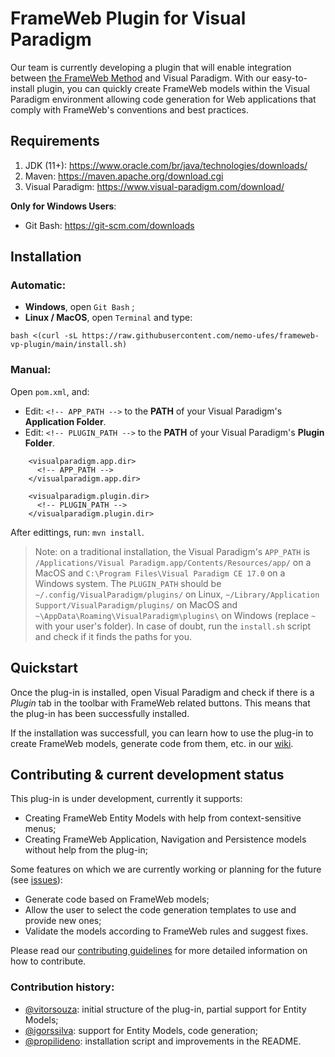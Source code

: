 # FrameWeb Plugin for Visual Paradigm
Our team is currently developing a plugin that will enable integration between [the FrameWeb Method](https://nemo.inf.ufes.br/en/projetos/frameweb/) and Visual Paradigm. With our easy-to-install plugin, you can quickly create FrameWeb models within the Visual Paradigm environment allowing code generation for Web applications that comply with FrameWeb's conventions and best practices.


## Requirements
1. JDK (11+): https://www.oracle.com/br/java/technologies/downloads/
2. Maven: https://maven.apache.org/download.cgi
3. Visual Paradigm: https://www.visual-paradigm.com/download/

**Only for Windows Users**:
- Git Bash: https://git-scm.com/downloads


## Installation

### Automatic:
- **Windows**, open `Git Bash` ;
- **Linux / MacOS**, open `Terminal` and type:
```
bash <(curl -sL https://raw.githubusercontent.com/nemo-ufes/frameweb-vp-plugin/main/install.sh)
```

### Manual:
Open `pom.xml`, and:
- Edit: `<!-- APP_PATH -->` to the **PATH** of your Visual Paradigm's **Application Folder**.
- Edit: `<!-- PLUGIN_PATH -->` to the **PATH** of your Visual Paradigm's **Plugin Folder**.
```
    <visualparadigm.app.dir>
      <!-- APP_PATH -->
    </visualparadigm.app.dir>

    <visualparadigm.plugin.dir>
      <!-- PLUGIN_PATH -->
    </visualparadigm.plugin.dir>
```
After edittings, run: `mvn install`.

> Note: on a traditional installation, the Visual Paradigm's `APP_PATH` is `/Applications/Visual Paradigm.app/Contents/Resources/app/` on a MacOS and `C:\Program Files\Visual Paradigm CE 17.0` on a Windows system. The `PLUGIN_PATH` should be `~/.config/VisualParadigm/plugins/` on Linux, `~/Library/Application Support/VisualParadigm/plugins/` on MacOS and `~\AppData\Roaming\VisualParadigm\plugins\` on Windows (replace `~` with your user's folder). In case of doubt, run the `install.sh` script and check if it finds the paths for you.


## Quickstart
Once the plug-in is installed, open Visual Paradigm and check if there is a _Plugin_ tab in the toolbar with FrameWeb related buttons. This means that the plug-in has been successfully installed.

If the installation was successfull, you can learn how to use the plug-in to create FrameWeb models, generate code from them, etc. in our [wiki](https://github.com/nemo-ufes/frameweb-vp-plugin/wiki).


## Contributing & current development status
This plug-in is under development, currently it supports:
- Creating FrameWeb Entity Models with help from context-sensitive menus;
- Creating FrameWeb Application, Navigation and Persistence models without help from the plug-in;

Some features on which we are currently working or planning for the future (see [issues](https://github.com/nemo-ufes/frameweb-vp-plugin/issues)):
- Generate code based on FrameWeb models;
- Allow the user to select the code generation templates to use and provide new ones;
- Validate the models according to FrameWeb rules and suggest fixes.

Please read our [contributing guidelines](CONTRIBUTING.md) for more detailed information on how to contribute.

### Contribution history:
- [@vitorsouza](https://github.com/vitorsouza): initial structure of the plug-in, partial support for Entity Models;
- [@igorssilva](https://github.com/igorssilva): support for Entity Models, code generation;
- [@propilideno](https://github.com/propilideno): installation script and improvements in the README.
